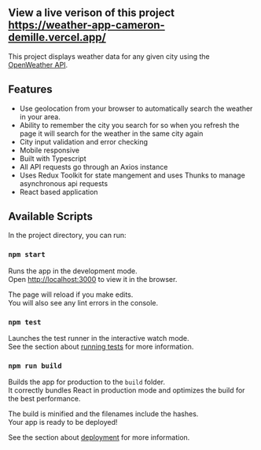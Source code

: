 ## View a live verison of this project https://weather-app-cameron-demille.vercel.app/

This project displays weather data for any given city using the [OpenWeather API](https://openweathermap.org/api).

## Features
 - Use geolocation from your browser to automatically search the weather in your area. 
 - Ability to remember the city you search for so when you refresh the page it will search for the weather in the same city again
 - City input validation and error checking
 - Mobile responsive
 - Built with Typescript
 - All API requests go through an Axios instance
 - Uses Redux Toolkit for state mangement and uses Thunks to manage asynchronous api requests
 - React based application


## Available Scripts

In the project directory, you can run:

### `npm start`

Runs the app in the development mode.<br />
Open [http://localhost:3000](http://localhost:3000) to view it in the browser.

The page will reload if you make edits.<br />
You will also see any lint errors in the console.

### `npm test`

Launches the test runner in the interactive watch mode.<br />
See the section about [running tests](https://facebook.github.io/create-react-app/docs/running-tests) for more information.

### `npm run build`

Builds the app for production to the `build` folder.<br />
It correctly bundles React in production mode and optimizes the build for the best performance.

The build is minified and the filenames include the hashes.<br />
Your app is ready to be deployed!

See the section about [deployment](https://facebook.github.io/create-react-app/docs/deployment) for more information.
